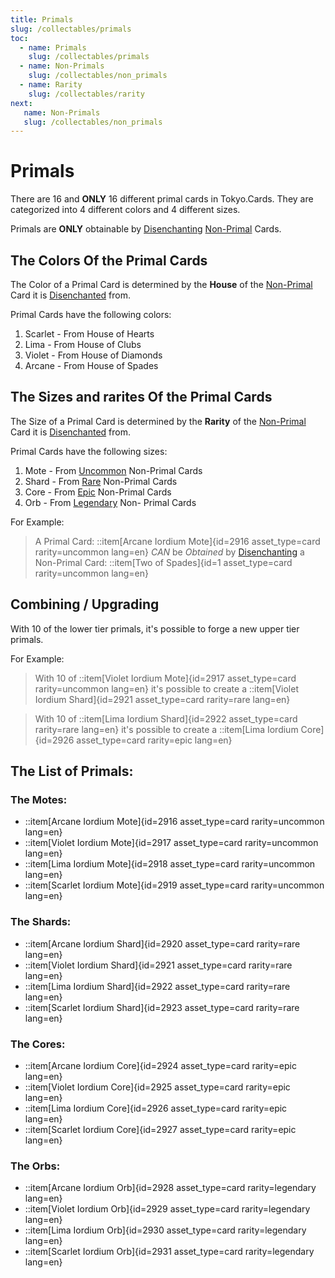 ```yaml
---
title: Primals 
slug: /collectables/primals 
toc:
  - name: Primals
    slug: /collectables/primals 
  - name: Non-Primals 
    slug: /collectables/non_primals
  - name: Rarity 
    slug: /collectables/rarity
next: 
   name: Non-Primals
   slug: /collectables/non_primals
---
```


# Primals
There are 16 and __ONLY__ 16 different primal cards in Tokyo.Cards. They are categorized into 4 different colors and 4 different sizes.

Primals are __ONLY__ obtainable by [Disenchanting]() [Non-Primal]() Cards.

## The Colors Of the Primal Cards
The Color of a Primal Card is determined by the __House__ of the [Non-Primal]() Card it is [Disenchanted]() from.

Primal Cards have the following colors:
1. Scarlet - From House of Hearts
2. Lima - From House of Clubs
3. Violet - From House of Diamonds
4. Arcane - From House of Spades

## The Sizes and rarites Of the Primal Cards
The Size of a Primal Card is determined by the __Rarity__ of the [Non-Primal]() Card it is [Disenchanted]() from.

Primal Cards have the following sizes:
1. Mote - From [Uncommon]() Non-Primal Cards
2. Shard - From [Rare]() Non-Primal Cards
3. Core - From [Epic]() Non-Primal Cards
4. Orb - From [Legendary]() Non- Primal Cards

For Example:

> A Primal Card:
> ::item[Arcane Iordium Mote]{id=2916 asset_type=card rarity=uncommon lang=en} 
> _CAN_ be _Obtained_ by [Disenchanting]() a Non-Primal Card:
> ::item[Two of Spades]{id=1 asset_type=card rarity=uncommon lang=en}

## Combining / Upgrading

With 10 of the lower tier primals, it's possible to forge a new upper tier primals.

For Example:

> With 10 of
> ::item[Violet Iordium Mote]{id=2917 asset_type=card rarity=uncommon lang=en}
> it's possible to create a 
> ::item[Violet Iordium Shard]{id=2921 asset_type=card rarity=rare lang=en} 

> With 10 of
> ::item[Lima Iordium Shard]{id=2922 asset_type=card rarity=rare lang=en} 
> it's possible to create a 
> ::item[Lima Iordium Core]{id=2926 asset_type=card rarity=epic lang=en} 

## The List of Primals:

### The Motes:
- ::item[Arcane Iordium Mote]{id=2916 asset_type=card rarity=uncommon lang=en} 
- ::item[Violet Iordium Mote]{id=2917 asset_type=card rarity=uncommon lang=en} 
- ::item[Lima Iordium Mote]{id=2918 asset_type=card rarity=uncommon lang=en} 
- ::item[Scarlet Iordium Mote]{id=2919 asset_type=card rarity=uncommon lang=en} 

### The Shards:
- ::item[Arcane Iordium Shard]{id=2920 asset_type=card rarity=rare lang=en} 
- ::item[Violet Iordium Shard]{id=2921 asset_type=card rarity=rare lang=en} 
- ::item[Lima Iordium Shard]{id=2922 asset_type=card rarity=rare lang=en} 
- ::item[Scarlet Iordium Shard]{id=2923 asset_type=card rarity=rare lang=en} 

### The Cores:
- ::item[Arcane Iordium Core]{id=2924 asset_type=card rarity=epic lang=en} 
- ::item[Violet Iordium Core]{id=2925 asset_type=card rarity=epic lang=en} 
- ::item[Lima Iordium Core]{id=2926 asset_type=card rarity=epic lang=en} 
- ::item[Scarlet Iordium Core]{id=2927 asset_type=card rarity=epic lang=en} 

### The Orbs:
- ::item[Arcane Iordium Orb]{id=2928 asset_type=card rarity=legendary lang=en} 
- ::item[Violet Iordium Orb]{id=2929 asset_type=card rarity=legendary lang=en} 
- ::item[Lima Iordium Orb]{id=2930 asset_type=card rarity=legendary lang=en} 
- ::item[Scarlet Iordium Orb]{id=2931 asset_type=card rarity=legendary lang=en} 




